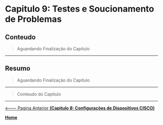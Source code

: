 # Capitulo 9: Testes e Soucionamento de Problemas

## Conteudo

> Aguardando Finalização do Capitulo

---

## Resumo

> Aguardando Finalização do Capitulo

---

> Conteudo do Capitulo

---

[<--- Pagina Anterior **(Capitulo 8: Configurações de Dispositivos CISCO)**](08_Configuracao_Dispositivos.md)

[**Home**](README.MD)